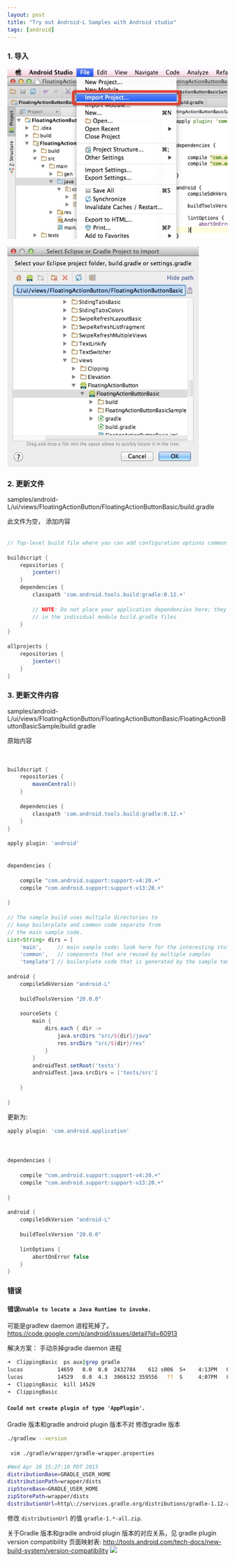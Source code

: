 ```yaml
---
layout: post
title: "Try out Android-L Samples with Android studio"
tags: [android]
---
```



### 1. 导入

![image1](/imgs/e86e59b11c4a955c363252918d9eda24.jpeg)

![image2](/imgs/cfb60561b8713704834aa59fc854921c.jpeg)




### 2. 更新文件
 samples/android-L/ui/views/FloatingActionButton/FloatingActionButtonBasic/build.gradle

此文件为空， 添加内容

```groovy

// Top-level build file where you can add configuration options common to all sub-projects/modules.

buildscript {
    repositories {
        jcenter()
    }
    dependencies {
        classpath 'com.android.tools.build:gradle:0.12.+'

        // NOTE: Do not place your application dependencies here; they belong
        // in the individual module build.gradle files
    }
}

allprojects {
    repositories {
        jcenter()
    }
}
```



### 3. 更新文件内容
samples/android-L/ui/views/FloatingActionButton/FloatingActionButtonBasic/FloatingActionButtonBasicSample/build.gradle

原始内容

```groovy


buildscript {
    repositories {
        mavenCentral()
    }

    dependencies {
        classpath 'com.android.tools.build:gradle:0.12.+'
    }
}

apply plugin: 'android'


dependencies {

    compile "com.android.support:support-v4:20.+"
    compile "com.android.support:support-v13:20.+"

}

// The sample build uses multiple directories to
// keep boilerplate and common code separate from
// the main sample code.
List<String> dirs = [
    'main',     // main sample code; look here for the interesting stuff.
    'common',   // components that are reused by multiple samples
    'template'] // boilerplate code that is generated by the sample template process

android {
    compileSdkVersion "android-L"

    buildToolsVersion "20.0.0"

    sourceSets {
        main {
            dirs.each { dir ->
                java.srcDirs "src/${dir}/java"
                res.srcDirs "src/${dir}/res"
            }
        }
        androidTest.setRoot('tests')
        androidTest.java.srcDirs = ['tests/src']

    }

}

```

更新为:

```groovy
apply plugin: 'com.android.application'



dependencies {

    compile "com.android.support:support-v4:20.+"
    compile "com.android.support:support-v13:20.+"

}

android {
    compileSdkVersion "android-L"

    buildToolsVersion "20.0.0"

    lintOptions {
        abortOnError false
    }
}
```


### 错误

#### 错误`Unable to locate a Java Runtime to invoke.`
可能是gradlew daemon 进程死掉了。
https://code.google.com/p/android/issues/detail?id=60913

解决方案： 手动杀掉gradle daemon 进程

```sh
➜  ClippingBasic  ps aux|grep gradle
lucas           14659   0.0  0.0  2432784    612 s006  S+    4:13PM   0:00.00 grep gradle
lucas           14529   0.0  4.3  3966132 359556   ??  S     4:07PM   0:22.98 /Library/Java/JavaVirtualMachines/jdk1.7.0_65.jdk/Contents/Home/bin/java -XX:MaxPermSize=256m -XX:+HeapDumpOnOutOfMemoryError -Xmx1024m -Dfile.encoding=UTF-8 -cp /Users/lucas/.gradle/wrapper/dists/gradle-1.12-bin/64p5p2nte80b6rt6bb068pabi6/gradle-1.12/lib/gradle-launcher-1.12.jar org.gradle.launcher.daemon.bootstrap.GradleDaemon 1.12 /Users/lucas/.gradle/daemon 10800000 04d22f9b-874b-469b-8011-f7f2819ec409 -XX:MaxPermSize=256m -XX:+HeapDumpOnOutOfMemoryError -Xmx1024m -Dfile.encoding=UTF-8
➜  ClippingBasic  kill 14529
➜  ClippingBasic  
```

#### `Could not create plugin of type 'AppPlugin'.`
Gradle 版本和gradle android plugin 版本不对
修改gradle 版本

```sh
./gradlew --version

 vim ./gradle/wrapper/gradle-wrapper.properties
```

```sh
#Wed Apr 10 15:27:10 PDT 2013
distributionBase=GRADLE_USER_HOME
distributionPath=wrapper/dists
zipStoreBase=GRADLE_USER_HOME
zipStorePath=wrapper/dists
distributionUrl=http\://services.gradle.org/distributions/gradle-1.12-all.zip
```
修改 `distributionUrl` 的值 `gradle-1.*-all.zip`.

关于Gradle 版本和gradle android plugin 版本的对应关系，见 gradle plugin version compatibility 页面映射表:
http://tools.android.com/tech-docs/new-build-system/version-compatibility
<img src="http://i.stack.imgur.com/PnMzD.jpg">
